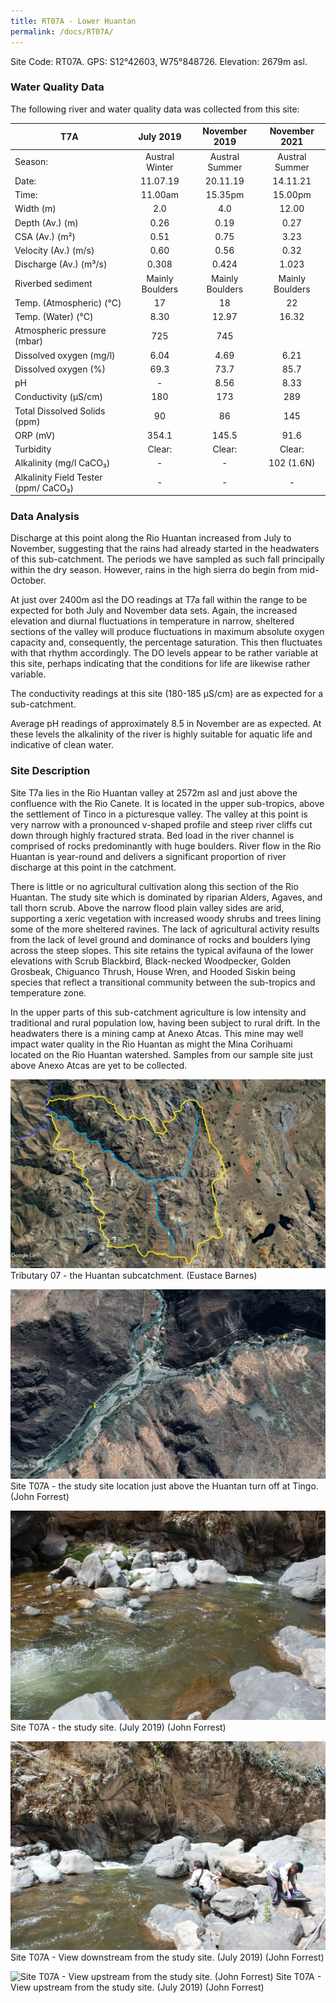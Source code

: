 ```yaml
---
title: RT07A - Lower Huantan
permalink: /docs/RT07A/
---
```



Site Code: RT07A.  GPS: S12°42603, W75°848726. Elevation:
2679m asl.

### Water Quality Data

The following river and water quality data was collected from this site:

|     T7A                                     |        July 2019       |      November 2019     |      November 2021     |
|---------------------------------------------|:----------------------:|:----------------------:|:----------------------:|
|     Season:                                 |      Austral Winter    |      Austral Summer    |      Austral Summer    |
|     Date:                                   |         11.07.19       |         20.11.19       |         14.11.21       |
|     Time:                                   |         11.00am        |         15.35pm        |         15.00pm        |
|     Width (m)                               |           2.0          |           4.0          |          12.00         |
|     Depth (Av.) (m)                         |           0.26         |           0.19         |           0.27         |
|     CSA (Av.) (m²)                          |           0.51         |           0.75         |           3.23         |
|     Velocity (Av.) (m/s)                    |           0.60         |           0.56         |           0.32         |
|     Discharge (Av.) (m³/s)                  |          0.308         |          0.424         |          1.023         |
|     Riverbed sediment                       |     Mainly Boulders    |     Mainly Boulders    |     Mainly Boulders    |
|     Temp. (Atmospheric) (°C)                |            17          |            18          |            22          |
|     Temp. (Water) (°C)                      |           8.30         |          12.97         |          16.32         |
|     Atmospheric pressure (mbar)             |           725          |           745          |                        |
|     Dissolved oxygen (mg/l)                 |           6.04         |           4.69         |           6.21         |
|     Dissolved oxygen (%)                    |           69.3         |           73.7         |           85.7         |
|     pH                                      |            -           |           8.56         |           8.33         |
|     Conductivity (µS/cm)                    |           180          |           173          |           289          |
|     Total Dissolved Solids (ppm)            |            90          |            86          |           145          |
|     ORP (mV)                                |          354.1         |          145.5         |           91.6         |
|     Turbidity                               |          Clear:        |          Clear:        |          Clear:        |
|     Alkalinity (mg/l CaCO₃)                 |            -           |            -           |        102 (1.6N)      |
|     Alkalinity Field Tester (ppm/ CaCO₃)    |            -           |            -           |            -           |


### Data Analysis
Discharge at this point along the Rio Huantan increased from July to November, suggesting that the rains had already started in the headwaters of this sub-catchment. The periods we have sampled as such fall principally within the dry season. However, rains in the high sierra do begin from mid-October.

At just over 2400m asl the DO readings at T7a fall within the range to be expected for both July and November data sets. Again, the increased elevation and diurnal fluctuations in temperature in narrow, sheltered sections of the valley will produce fluctuations in maximum absolute oxygen capacity and, consequently, the percentage saturation. This then fluctuates with that rhythm accordingly. The DO levels appear to be rather variable at this site, perhaps indicating that the conditions for life are likewise rather variable. 

The conductivity readings at this site (180-185 µS/cm) are as expected for a sub-catchment.    

Average pH readings of approximately 8.5 in November are as expected. At these levels the alkalinity of the river is highly suitable for aquatic life and indicative of clean water.


### Site Description
Site T7a lies in the Rio Huantan valley at 2572m asl and just above the confluence with the Rio Canete. It is located in the upper sub-tropics, above the settlement of Tinco in a picturesque valley. The valley at this point is very narrow with a pronounced v-shaped profile and steep river cliffs cut down through highly fractured strata. Bed load in the river channel is comprised of rocks predominantly with huge boulders. River flow in the Rio Huantan is year-round and delivers a significant proportion of river discharge at this point in the catchment. 

There is little or no agricultural cultivation along this section of the Rio Huantan. The study site which is dominated by riparian Alders, Agaves, and tall thorn scrub. Above the narrow flood plain valley sides are arid, supporting a xeric vegetation with increased woody shrubs and trees lining some of the more sheltered ravines. The lack of agricultural activity results from the lack of level ground and dominance of rocks and boulders lying across the steep slopes. This site retains the typical avifauna of the lower elevations with Scrub Blackbird, Black-necked Woodpecker, Golden Grosbeak, Chiguanco Thrush, House Wren, and Hooded Siskin being species that reflect a transitional community between the sub-tropics and temperature zone.    

In the upper parts of this sub-catchment agriculture is low intensity and traditional and rural population low, having been subject to rural drift. In the headwaters there is a mining camp at Anexo Atcas. This mine may well impact water quality in the Rio Huantan as might the Mina Corihuami located on the Rio Huantan watershed. Samples from our sample site just above Anexo Atcas are yet to be collected.


![Tributary T07 - the Huantan subcatchment. (Eustace Barnes)](/assets/SiteDescriptions/T7/T7Huantansubcatchment.jpg)
Tributary 07 - the Huantan subcatchment. (Eustace Barnes)


![Site T07A - the study site location. (John Forrest)](/assets/SiteDescriptions/T7/RT07ALoweHuantan.jpg)
Site T07A - the study site location just above the Huantan turn off at Tingo. (John Forrest)


![Site T07A - the study site. (John Forrest)](/assets/SiteDescriptions/T7/T7AStudysite.JPG)
Site T07A - the study site. (July 2019) (John Forrest)


![Site T07A - View downstream from the study site. (John Forrest)](/assets/SiteDescriptions/T7/T7AViewimmediatelydownstream.JPG)
Site T07A - View downstream from the study site. (July 2019) (John Forrest)


![Site T07A - View upstream from the study site. (John Forrest)](/assets/SiteDescriptions/T7/T7AViewupstream.JPG)
Site T07A - View upstream from the study site. (July 2019) (John Forrest)
